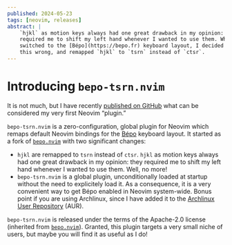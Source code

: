 ```yaml
---
published: 2024-05-23
tags: [neovim, releases]
abstract: |
    `hjkl` as motion keys always had one great drawback in my opinion: they
    required me to shift my left hand whenever I wanted to use them. When I
    switched to the [Bépo](https://bepo.fr) keyboard layout, I decided to right
    this wrong, and remapped `hjkl` to `tsrn` instead of `ctsr`.
---
```


# Introducing `bepo-tsrn.nvim`

It is not much, but I have recently [published on
GitHub](https://github.com/lthms/bepo-tsrn.nvim) what can be considered my very
first Neovim “plugin.”

`bepo-tsrn.nvim` is a zero-configuration, global plugin for Neovim which remaps
default Neovim bindings for the [Bépo](https://bepo.fr) keyboard layout. It
started as a fork of [`bepo.nvim`](https://github.com/cljoly/bepo.nvim) with
two significant changes:

- `hjkl` are remapped to `tsrn` instead of `ctsr`. `hjkl` as motion keys always
  had one great drawback in my opinion: they required me to shift my left hand
  whenever I wanted to use them. Well, no more!
- `bepo-tsrn.nvim` is a global plugin, unconditionally loaded at startup
  without the need to explicitely load it. As a consequence, it is a very
  convenient way to get Bépo enabled in Neovim system-wide. Bonus point if you
  are using Archlinux, since I have added it to the [Archlinux User
  Repository](https://aur.archlinux.org/packages/neovim-bepo-tsrn-git) (AUR).

`bepo-tsrn.nvim` is released under the terms of the Apache-2.0 license
(inherited from [`bepo.nvim`](https://github.com/cljoly/bepo.nvim)). Granted,
this plugin targets a very small niche of users, but maybe you will find it as
useful as I do!
